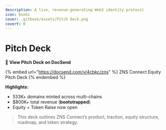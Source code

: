 ```yaml
---
description: A live, revenue-generating Web3 identity protocol
icon: books
cover: .gitbook/assets/Pitch Deck.png
coverY: 0
---
```


# Pitch Deck

🔗 **View Pitch Deck on DocSend**&#x20;

{% embed url="https://docsend.com/v/4cbkc/zns" %}
ZNS Connect Equity Pitch Deck
{% endembed %}

**Highlights:**

* 533K+ domains minted across multi-chains
* $800K+ total revenue (**bootstrapped**)
* Equity + Token Raise now open

> This deck outlines ZNS Connect’s product, traction, equity structure, roadmap, and token strategy.
